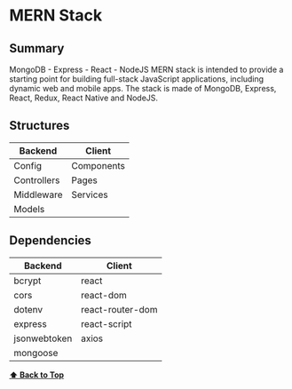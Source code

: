 # **MERN Stack**

## Summary
MongoDB - Express - React - NodeJS
MERN stack is intended to provide a starting point for building full-stack JavaScript applications, including dynamic web and mobile apps. The stack is made of MongoDB, Express, React, Redux, React Native and NodeJS.

## Structures

|     Backend   |   Client   |
|---------------|------------|
| Config        | Components |
| Controllers   | Pages      |
| Middleware    | Services   |
| Models        |            |

## Dependencies

|     Backend  |      Client      |
|--------------|------------------|
| bcrypt       | react            |
| cors         | react-dom        |
| dotenv       | react-router-dom |
| express      | react-script     |
| jsonwebtoken | axios            |
| mongoose     |                  |

**[⬆ Back to Top](#summary)**

